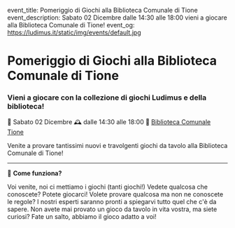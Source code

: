 event_title: Pomeriggio di Giochi alla Biblioteca Comunale di Tione
event_description: Sabato 02 Dicembre dalle 14:30 alle 18:00 vieni a giocare alla Biblioteca Comunale di Tione!
event_og: https://ludimus.it/static/img/events/default.jpg

# Pomeriggio di Giochi alla Biblioteca Comunale di Tione

### Vieni a giocare con la collezione di giochi Ludimus e della biblioteca!

📅 Sabato 02 Dicembre
🕰 dalle 14:30 alle 18:00
📍 [Biblioteca Comunale Tione](https://maps.app.goo.gl/zzR9fwjC8nRZdQDdA)

Venite a provare tantissimi nuovi e travolgenti giochi da tavolo alla Biblioteca Comunale di Tione!

---

🎲 **Come funziona?**

Voi venite, noi ci mettiamo i giochi (tanti giochi!)
Vedete qualcosa che conoscete? Potete giocarci!
Volete provare qualcosa ma non ne conoscete le regole? I nostri esperti saranno pronti a spiegarvi tutto quel che c'è da sapere.
Non avete mai provato un gioco da tavolo in vita vostra, ma siete curiosi? Fate un salto, abbiamo il gioco adatto a voi!
